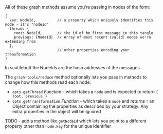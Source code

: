 All of these graph methods assume you're passing in nodes of the form:

```
{
  key: NodeId,          // a property which uniquely identifies this node - it's "nodeId"
  thread: {
    root: NodeId,       // the id of he first message in this tangle
    previous: [NodeId]  // Array of most recent (valid) nodes we're extending from
  },
  ...                   // other properties encoding your transformation
}
```

In scuttlebutt the NodeIds are the hash addresses of the messages


The `graph-tools/reduce` method optionally lets you pass in methods to change how this methods read each node:
- `opts.getThread` *Function* - which takes a `node` and is expected to return `{ root, previous }`
- `opts.getTransformation` *Function* - which takes a `node` and returns `T` an Object containing the properties as described by your strategy. Any extra properties in the object will be ignored
 
TODO - add a method like `getNodeId` which lets you point to a different property other than `node.key` for the unique identifier
